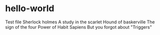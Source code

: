 # hello-world
Test file
Sherlock holmes
A study in the scarlet
Hound of baskerville
The sign of the four
Power of Habit
Sapiens
But you forgot about "Triggers"
